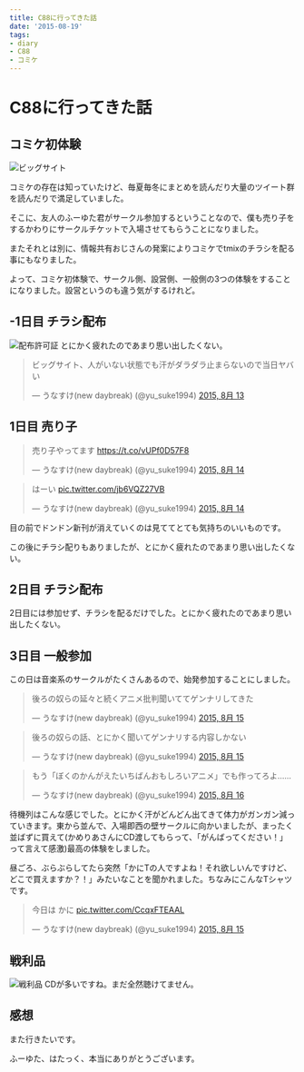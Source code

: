 ```yaml
---
title: C88に行ってきた話
date: '2015-08-19'
tags:
- diary
- C88
- コミケ
---
```


# C88に行ってきた話
## コミケ初体験

![ビッグサイト](2015/c88-bigsight.jpg)

コミケの存在は知っていたけど、毎夏毎冬にまとめを読んだり大量のツイート群を読んだりで満足していました。

そこに、友人のふーゆた君がサークル参加するということなので、僕も売り子をするかわりにサークルチケットで入場させてもらうことになりました。

またそれとは別に、情報共有おじさんの発案によりコミケでtmixのチラシを配る事にもなりました。

よって、コミケ初体験で、サークル側、設営側、一般側の3つの体験をすることになりました。設営というのも違う気がするけれど。

## -1日目 チラシ配布

![配布許可証](2015/c88-pass.jpg)
とにかく疲れたのであまり思い出したくない。

<blockquote class="twitter-tweet" lang="ja"><p lang="ja" dir="ltr">ビッグサイト、人がいない状態でも汗がダラダラ止まらないので当日ヤバい</p>&mdash; うなすけ(new daybreak) (@yu_suke1994) <a href="https://twitter.com/yu_suke1994/status/631769297128296448">2015, 8月 13</a></blockquote>
<script async src="//platform.twitter.com/widgets.js" charset="utf-8"></script>


## 1日目 売り子

<blockquote class="twitter-tweet" lang="ja"><p lang="ja" dir="ltr">売り子やってます&#10;<a href="https://t.co/vUPf0D57F8">https://t.co/vUPf0D57F8</a></p>&mdash; うなすけ(new daybreak) (@yu_suke1994) <a href="https://twitter.com/yu_suke1994/status/631983653157924864">2015, 8月 14</a></blockquote>
<script async src="//platform.twitter.com/widgets.js" charset="utf-8"></script>

<blockquote class="twitter-tweet" lang="ja"><p lang="ja" dir="ltr">はーい <a href="http://t.co/jb6VQZ27VB">pic.twitter.com/jb6VQZ27VB</a></p>&mdash; うなすけ(new daybreak) (@yu_suke1994) <a href="https://twitter.com/yu_suke1994/status/631979323935752192">2015, 8月 14</a></blockquote>
<script async src="//platform.twitter.com/widgets.js" charset="utf-8"></script>

目の前でドンドン新刊が消えていくのは見ててとても気持ちのいいものです。

この後にチラシ配りもありましたが、とにかく疲れたのであまり思い出したくない。

## 2日目 チラシ配布

2日目には参加せず、チラシを配るだけでした。とにかく疲れたのであまり思い出したくない。


## 3日目 一般参加

この日は音楽系のサークルがたくさんあるので、始発参加することにしました。

<blockquote class="twitter-tweet" lang="ja"><p lang="ja" dir="ltr">後ろの奴らの延々と続くアニメ批判聞いててゲンナリしてきた</p>&mdash; うなすけ(new daybreak) (@yu_suke1994) <a href="https://twitter.com/yu_suke1994/status/632685934106951681">2015, 8月 15</a></blockquote>
<script async src="//platform.twitter.com/widgets.js" charset="utf-8"></script>

<blockquote class="twitter-tweet" lang="ja"><p lang="ja" dir="ltr">後ろの奴らの話、とにかく聞いてゲンナリする内容しかない</p>&mdash; うなすけ(new daybreak) (@yu_suke1994) <a href="https://twitter.com/yu_suke1994/status/632691300916064256">2015, 8月 15</a></blockquote>
<script async src="//platform.twitter.com/widgets.js" charset="utf-8"></script>

<blockquote class="twitter-tweet" lang="ja"><p lang="ja" dir="ltr">もう「ぼくのかんがえたいちばんおもしろいアニメ」でも作ってろよ……</p>&mdash; うなすけ(new daybreak) (@yu_suke1994) <a href="https://twitter.com/yu_suke1994/status/632709095703711744">2015, 8月 16</a></blockquote>
<script async src="//platform.twitter.com/widgets.js" charset="utf-8"></script>

待機列はこんな感じでした。とにかく汗がどんどん出てきて体力がガンガン減っていきます。東から並んで、入場即西の壁サークルに向かいましたが、まったく並ばずに買えて(かめりあさんにCD渡してもらって、「がんばってください！」って言えて感激)最高の体験をしました。

昼ごろ、ぶらぶらしてたら突然「かにTの人ですよね！それ欲しいんですけど、どこで買えますか？！」みたいなことを聞かれました。ちなみにこんなTシャツです。

<blockquote class="twitter-tweet" lang="ja"><p lang="ja" dir="ltr">今日は かに <a href="http://t.co/CcqxFTEAAL">pic.twitter.com/CcqxFTEAAL</a></p>&mdash; うなすけ(new daybreak) (@yu_suke1994) <a href="https://twitter.com/yu_suke1994/status/632642038782029825">2015, 8月 15</a></blockquote>
<script async src="//platform.twitter.com/widgets.js" charset="utf-8"></script>


## 戦利品

![戦利品](2015/c88-loot.jpg)
CDが多いですね。まだ全然聴けてません。

## 感想

また行きたいです。

ふーゆた、はたっく、本当にありがとうございます。
